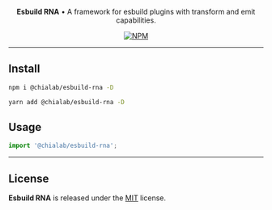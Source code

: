 <p align="center">
    <strong>Esbuild RNA</strong> • A framework for esbuild plugins with transform and emit capabilities.
</p>

<p align="center">
    <a href="https://www.npmjs.com/package/@chialab/esbuild-rna"><img alt="NPM" src="https://img.shields.io/npm/v/@chialab/esbuild-rna.svg?style=flat-square"></a>
</p>

---

## Install

```sh
npm i @chialab/esbuild-rna -D
```

```sh
yarn add @chialab/esbuild-rna -D
```

## Usage

```js
import '@chialab/esbuild-rna';

```

---

## License

**Esbuild RNA** is released under the [MIT](https://github.com/chialab/rna/blob/main/packages/esbuild-rna/LICENSE) license.
